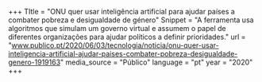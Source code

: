 +++
TItle = "ONU quer usar inteligência artificial para ajudar países a combater pobreza e desigualdade de género"
Snippet = "A ferramenta usa algoritmos que simulam um governo virtual e assumem o papel de diferentes organizações para ajudar políticos a definir prioridades."
url = "www.publico.pt/2020/06/03/tecnologia/noticia/onu-quer-usar-inteligencia-artificial-ajudar-paises-combater-pobreza-desigualdade-genero-1919163"
media_source = "Público"
language = "pt"
year = "2020"
+++